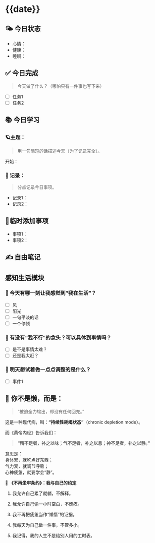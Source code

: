 # {{date}}

## 🌤️ 今日状态
- 心情：
- 健康：
- 睡眠：

## ✅ 今日完成 

>今天做了什么？（哪怕只有一件事也写下来）

- [ ] 任务1
- [ ] 任务2

## 📚 今日学习
### 🪐主题：

>用一句简短的话描述今天（为了记录完全）。

开始：
### 📖 记录：

>分点记录今日事项。

- 记录1：
- 记录2：

## 🔨临时添加事项

- 事项1：
- 事项2：

## ✍️ 自由笔记
> 



## 感知生活模块

### 🌱 今天有哪一刻让我感觉到“我在生活”？

 - [ ] 风 
 - [ ] 阳光
 - [ ] 一句平淡的话 
 - [ ] 一个停顿

### 🧩 有没有“我不行”的念头？可以具体到事情吗？

- [ ] 是不是事情太难？
- [ ] 还是我太赶？

### 🔄 明天想试着做一点点调整的是什么？

- [ ] 事件1


## 🧩 你不是懒，而是：

> “被迫全力输出，却没有任何回充。”

这是一种现代病，叫：**“持续性耗竭状态”**（chronic depletion mode）。

而《黄帝内经》告诉我们：

> **“精不足者，补之以味；气不足者，补之以息；神不足者，补之以静。”**

意思是：  
身体累，就吃点好东西；  
气力衰，就调节呼吸；  
心神疲惫，就要学会“静”。


📝 **《不再坐牢条约》：我与自己的约定**

1. 我允许自己累了就躺，不解释。
    
2. 我允许自己偷一小时空白，不愧疚。
    
3. 我不再把疲惫当作“懒惰”的证据。
    
4. 我每天为自己做一件事，不管多小。
    
5. 我记得，我的人生不是给别人用的工时表。